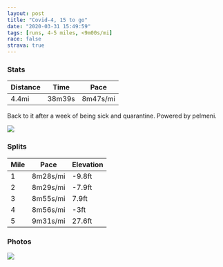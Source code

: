 ```yaml
---
layout: post
title: "Covid-4, 15 to go"
date: "2020-03-31 15:49:59"
tags: [runs, 4-5 miles, <9m00s/mi]
race: false
strava: true
---
```


### Stats

| Distance | Time | Pace |
|----------|------|------|
|4.4mi|38m39s|8m47s/mi|

Back to it after a week of being sick and quarantine. Powered by pelmeni.

<img src='https://maps.googleapis.com/maps/api/staticmap?maptype=roadmap&path=enc:wpwwFfctbMEI_@MSWSM_@OWUe@Ge@[a@KI@IJ_Ah@KP_EdEk@jCHj@b@dB?LELWOC@B\PRALG@GI[Ma@]_@Q_AcAYQOGs@m@KWIGSa@m@{@c@qAi@u@EQe@cAi@i@SMAGOIKOOMOGSCcAUUKc@g@qA{@Y[cB_A_Ao@o@i@]My@y@cAc@c@WuAkAYK{@q@cAk@k@Mk@e@y@i@kAi@OCSHG@_@Qs@S_@OUCWDSA}@ScAC_AUeAi@WKs@i@QIs@w@OKEKSQOGc@GQQICMQMY?KDGE@@Ks@AISCC[AGKGCE?EDMBYAWKGDCIIEAGOGCIiBeAECAOKEUASVK@]Gc@Qc@c@Q_@EQMMEGOG[COI?}@COyAg@]Sm@u@a@kAKIa@SCKY_@WG[OOKU]SSe@WESGDc@JCBO?cAMIGSc@MIs@cACAE@GNARDh@Sn@?VDbAAb@Db@FL@LBb@Ax@HhA@n@BPHC?EK[AMFeDGmA@m@K_A?w@Dg@AQ@CJANPf@P^Er@JXZL\^d@LLZDn@Vd@LTH\VFFLVNJFJj@nAv@x@NLn@Tv@Nb@XRTJTJZLj@LZLRPNTJh@LbAJLHJPXRTLr@V^ZBAh@ZN?NIRL\KMONFx@h@P`@ZTX`@TN\ZVX~B~ARVb@\\Nn@@ZFp@?z@Jv@@^DVHfAb@^M\Pd@`@l@ZRPLFn@^TPLNVNTLV?\Jf@Zv@r@f@XLNJRVT\L`Ad@LB\TxAvARJNRz@p@RJZDNNd@\d@XZ`@tB`AZRb@TNPf@~@NJHTb@h@h@v@dArBl@n@`CvBlAx@l@Xr@h@~@b@TXNF^Jj@`@b@f@LHf@j@PD|AbAt@Zd@Zv@`@NNDJt@`@^JXPh@VJCJMLk@j@uAJ_@Fk@Li@`A_CT_ALYLm@f@cBV[LW^]FMHQ@[FYC_@Ba@AKi@s@Gq@QUAGIGASK?EDALNNHBBCECGQK??DK?QC_@Mu@a@E@IQAe@B]CGDSC[Ja@BCBK&key=AIzaSyC1MId7bFpkLXNAaYhBSTb8jLyiSqzbDtM&size=800x800&markers=color:yellow|label:S|40.75804,-74.00004&markers=color:green|label:F|40.756250000000065,-73.99881999999995'>

### Splits

| Mile | Pace | Elevation |
|------|------|-----------|
|1|8m28s/mi|-9.8ft|
|2|8m29s/mi|-7.9ft|
|3|8m55s/mi|7.9ft|
|4|8m56s/mi|-3ft|
|5|9m31s/mi|27.6ft|

### Photos
<img src='https://dgtzuqphqg23d.cloudfront.net/6GxbTZejLgxviZz8XlIp3mqwsG2CYYiXW0uXE-h12nc-576x768.jpg'>
